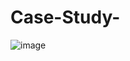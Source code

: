 # Case-Study-
![image](https://user-images.githubusercontent.com/89231237/192792274-4967ddf0-e8ca-4ede-8ab1-dfe820446478.png)
